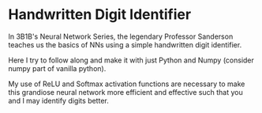﻿# Handwritten Digit Identifier

In 3B1B's Neural Network Series, the legendary Professor Sanderson teaches us the basics of NNs using a simple handwritten digit identifier. 

Here I try to follow along and make it with just Python and Numpy (consider numpy part of vanilla python).

My use of ReLU and Softmax activation functions are necessary to make this grandiose neural network more efficient and effective such that you and I may identify digits better.
